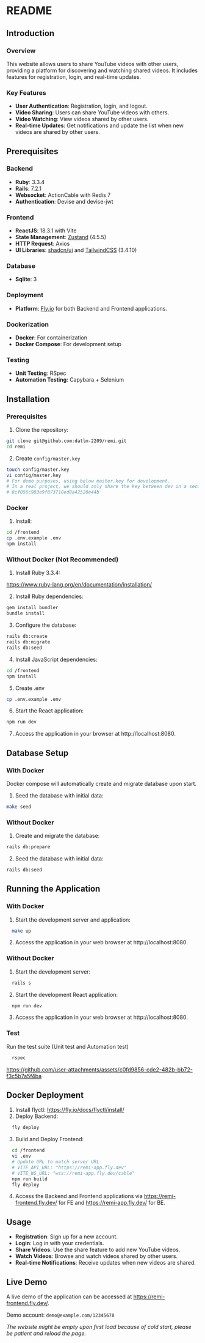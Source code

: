 # README

## Introduction

### Overview
This website allows users to share YouTube videos with other users, providing a platform for discovering and watching shared videos. It includes features for registration, login, and real-time updates.

### Key Features
- **User Authentication**: Registration, login, and logout.
- **Video Sharing**: Users can share YouTube videos with others.
- **Video Watching**: View videos shared by other users.
- **Real-time Updates**: Get notifications and update the list when new videos are shared by other users.

## Prerequisites

### Backend
- **Ruby**: 3.3.4
- **Rails**: 7.2.1
- **Websocket**: ActionCable with Redis 7
- **Authentication**: Devise and devise-jwt

### Frontend
- **ReactJS**: 18.3.1 with Vite
- **State Management**: [Zustand](https://github.com/pmndrs/zustand) (4.5.5)
- **HTTP Request**: Axios
- **UI Libraries**: [shadcn/ui](https://ui.shadcn.com/) and [TailwindCSS](https://tailwindcss.com/) (3.4.10)

### Database
- **Sqlite**: 3

### Deployment
- **Platform**: [Fly.io](https://fly.io/) for both Backend and Frontend applications.

### Dockerization
- **Docker**: For containerization
- **Docker Compose**: For development setup

### Testing
- **Unit Testing**: RSpec
- **Automation Testing**: Capybara + Selenium

## Installation
### Prerequisites
1. Clone the repository:
  ```bash
  git clone git@github.com:datlm-2209/remi.git
  cd remi
  ```

2. Create `config/master.key`
  ```bash
  touch config/master.key
  vi config/master.key
  # For demo purposes, using below master.key for development.
  # In a real project, we should only share the key between dev in a secure channel and should not be pushed to github.
  # 8cf056c983e9f873718ed8a42520e44b
  ```
### Docker

1. Install:
  ```bash
  cd /frontend
  cp .env.example .env
  npm install
  ```

### Without Docker (Not Recommended)
1. Install Ruby 3.3.4:

  https://www.ruby-lang.org/en/documentation/installation/

2. Install Ruby dependencies:
  ```bash
  gem install bundler
  bundle install
  ```
3. Configure the database:
  ```bash
  rails db:create
  rails db:migrate
  rails db:seed
  ```
4. Install JavaScript dependencies:
  ```bash
  cd /frontend
  npm install
  ```
5.  Create .env
  ```bash
  cp .env.example .env
  ```
6.  Start the React application:
  ```bash
  npm run dev
  ```
7.  Access the application in your browser at http://localhost:8080.

## Database Setup
### With Docker
Docker compose will automatically create and migrate database upon start.
1. Seed the database with initial data:
  ```bash
  make seed
  ```

### Without Docker
1. Create and migrate the database:
  ```bash
  rails db:prepare
  ```
2. Seed the database with initial data:
  ```bash
  rails db:seed
  ```

## Running the Application
### With Docker
1. Start the development server and application:
  ```bash
    make up
  ```
2. Access the application in your web browser at http://localhost:8080.
### Without Docker
1. Start the development server:
  ```bash
    rails s
  ```
2. Start the development React application:
  ```bash
    npm run dev
  ```
3. Access the application in your web browser at http://localhost:8080.
### Test
  Run the test suite (Unit test and Automation test)

  ```bash
    rspec
  ```

https://github.com/user-attachments/assets/c0fd9856-cde2-482b-bb72-f3c5b7a5f4ba

## Docker Deployment
1. Install flyctl:
   https://fly.io/docs/flyctl/install/
2. Deploy Backend:
  ```bash
    fly deploy
  ```
3. Build and Deploy Frontend:
  ```bash
    cd /frontend
    vi .env
    # Update URL to match server URL
    # VITE_API_URL: "https://remi-app.fly.dev"
    # VITE_WS_URL: "wss://remi-app.fly.dev/cable"
    npm run build
    fly deploy
  ```
4. Access the Backend and Frontend applications via https://remi-frontend.fly.dev/ for FE and https://remi-app.fly.dev/ for BE.

## Usage
- **Registration**: Sign up for a new account.
- **Login**: Log in with your credentials.
- **Share Videos**: Use the share feature to add new YouTube videos.
- **Watch Videos**: Browse and watch videos shared by other users.
- **Real-time Notifications**: Receive updates when new videos are shared.

## Live Demo
A live demo of the application can be accessed at https://remi-frontend.fly.dev/.

Demo account: `demo@example.com/12345678`

*The website might be empty upon first load because of cold start, please be patient and reload the page.*
